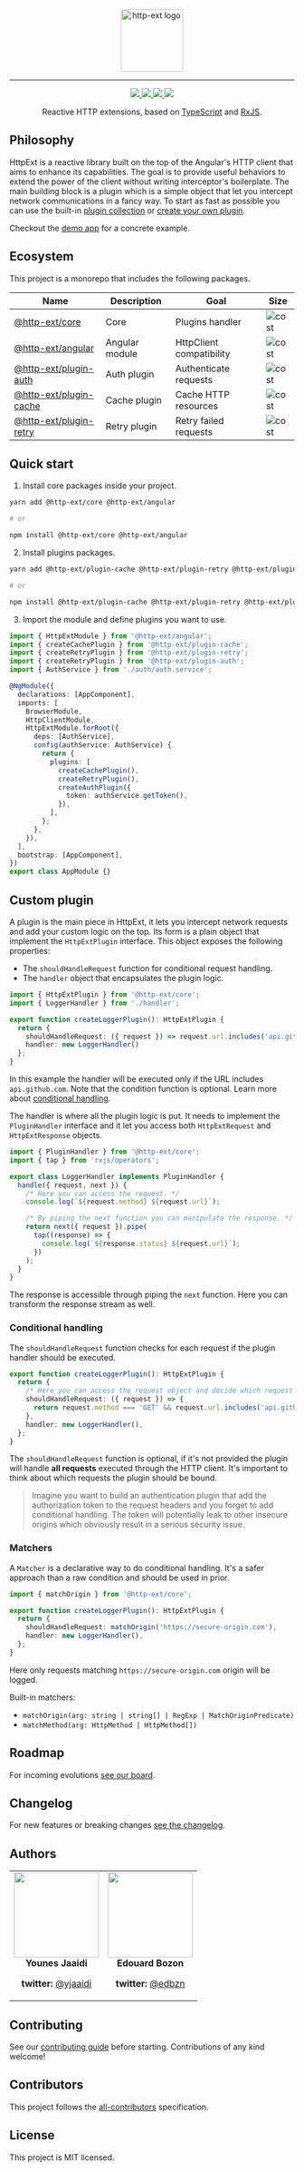 <div align="center">
  <img width="110" src="https://github.com/jscutlery/http-ext/blob/master/logo.png?raw=true" alt="http-ext logo" />
  <hr>
  <a href="https://github.com/jscutlery/http-ext/actions" rel="nofollow">
    <img src="https://github.com/jscutlery/http-ext/workflows/Build%20&%20Test/badge.svg" />
  </a>
  <a href="https://codecov.io/gh/jscutlery/http-ext" rel="nofollow">
    <img src="https://badgen.net/codecov/c/github/jscutlery/http-ext" />
  </a>
  <a href="https://github.com/jscutlery/http-ext/blob/master/LICENSE" rel="nofollow">
    <img src="https://badgen.net/npm/license/@http-ext/core">
  </a>
  <a href="https://www.npmjs.com/package/@http-ext/core" rel="nofollow">
    <img src="https://badgen.net/npm/v/@http-ext/core">
  </a>
</div>

<p align="center">
  Reactive HTTP extensions, based on <a href="https://www.typescriptlang.org" target="blank">TypeScript</a> and <a href="http://reactivex.io/rxjs" target="blank">RxJS</a>.
</p>

## Philosophy

HttpExt is a reactive library built on the top of the Angular's HTTP client that aims to enhance its capabilities. The goal is to provide useful behaviors to extend the power of the client without writing interceptor's boilerplate. The main building block is a plugin which is a simple object that let you intercept network communications in a fancy way. To start as fast as possible you can use the built-in [plugin collection](https://github.com/jscutlery/http-ext#ecosystem) or [create your own plugin](https://github.com/jscutlery/http-ext#custom-plugin).

Checkout the [demo app](./apps/sandbox) for a concrete example.

## Ecosystem

This project is a monorepo that includes the following packages.

| Name                                          | Description    | Goal                     | Size                                                                   |
| --------------------------------------------- | -------------- | ------------------------ | ---------------------------------------------------------------------- |
| [@http-ext/core](./libs/core)                 | Core           | Plugins handler          | ![cost](https://badgen.net/bundlephobia/minzip/@http-ext/core)         |
| [@http-ext/angular](./libs/angular)           | Angular module | HttpClient compatibility | ![cost](https://badgen.net/bundlephobia/minzip/@http-ext/angular)      |
| [@http-ext/plugin-auth](./libs/plugin-auth)   | Auth plugin    | Authenticate requests    | ![cost](https://badgen.net/bundlephobia/minzip/@http-ext/plugin-auth)  |
| [@http-ext/plugin-cache](./libs/plugin-cache) | Cache plugin   | Cache HTTP resources     | ![cost](https://badgen.net/bundlephobia/minzip/@http-ext/plugin-cache) |
| [@http-ext/plugin-retry](./libs/plugin-retry) | Retry plugin   | Retry failed requests    | ![cost](https://badgen.net/bundlephobia/minzip/@http-ext/plugin-retry) |

## Quick start

1. Install core packages inside your project.

```bash
yarn add @http-ext/core @http-ext/angular

# or

npm install @http-ext/core @http-ext/angular
```

2. Install plugins packages.

```bash
yarn add @http-ext/plugin-cache @http-ext/plugin-retry @http-ext/plugin-auth

# or

npm install @http-ext/plugin-cache @http-ext/plugin-retry @http-ext/plugin-auth
```

3. Import the module and define plugins you want to use.

```ts
import { HttpExtModule } from '@http-ext/angular';
import { createCachePlugin } from '@http-ext/plugin-cache';
import { createRetryPlugin } from '@http-ext/plugin-retry';
import { createRetryPlugin } from '@http-ext/plugin-auth';
import { AuthService } from './auth/auth.service';

@NgModule({
  declarations: [AppComponent],
  imports: [
    BrowserModule,
    HttpClientModule,
    HttpExtModule.forRoot({
      deps: [AuthService],
      config(authService: AuthService) {
        return {
          plugins: [
            createCachePlugin(),
            createRetryPlugin(),
            createAuthPlugin({
              token: authService.getToken(),
            }),
          ],
        };
      },
    }),
  ],
  bootstrap: [AppComponent],
})
export class AppModule {}
```

## Custom plugin

A plugin is the main piece in HttpExt, it lets you intercept network requests and add your custom logic on the top. Its form is a plain object that implement the `HttpExtPlugin` interface. This object exposes the following properties:

- The `shouldHandleRequest` function for conditional request handling.
- The `handler` object that encapsulates the plugin logic.

```ts
import { HttpExtPlugin } from '@http-ext/core';
import { LoggerHandler } from './handler';

export function createLoggerPlugin(): HttpExtPlugin {
  return {
    shouldHandleRequest: ({ request }) => request.url.includes('api.github.com')
    handler: new LoggerHandler()
  };
}
```

In this example the handler will be executed only if the URL includes `api.github.com`. Note that the condition function is optional. Learn more about [conditional handling](https://github.com/jscutlery/http-ext#conditional-handling).

The handler is where all the plugin logic is put. It needs to implement the `PluginHandler` interface and it let you access both `HttpExtRequest` and `HttpExtResponse` objects.

```ts
import { PluginHandler } from '@http-ext/core';
import { tap } from 'rxjs/operators';

export class LoggerHandler implements PluginHandler {
  handle({ request, next }) {
    /* Here you can access the request. */
    console.log(`${request.method} ${request.url}`);

    /* By piping the next function you can manipulate the response. */
    return next({ request }).pipe(
      tap((response) => {
        console.log(`${response.status} ${request.url}`);
      })
    );
  }
}
```

The response is accessible through piping the `next` function. Here you can transform the response stream as well.

### Conditional handling

The `shouldHandleRequest` function checks for each request if the plugin handler should be executed.

```ts
export function createLoggerPlugin(): HttpExtPlugin {
  return {
    /* Here you can access the request object and decide which request you need to handle */
    shouldHandleRequest: ({ request }) => {
      return request.method === 'GET' && request.url.includes('api.github.com');
    },
    handler: new LoggerHandler(),
  };
}
```

The `shouldHandleRequest` function is optional, if it's not provided the plugin will handle **all requests** executed through the HTTP client. It's important to think about which requests the plugin should be bound.

> Imagine you want to build an authentication plugin that add the authorization token to the request headers and you forget to add conditional handling. The token will potentially leak to other insecure origins which obviously result in a serious security issue.

### Matchers

A `Matcher` is a declarative way to do conditional handling. It's a safer approach than a raw condition and should be used in prior.

```ts
import { matchOrigin } from '@http-ext/core';

export function createLoggerPlugin(): HttpExtPlugin {
  return {
    shouldHandleRequest: matchOrigin('https://secure-origin.com'),
    handler: new LoggerHandler(),
  };
}
```

Here only requests matching `https://secure-origin.com` origin will be logged.

Built-in matchers:

- `matchOrigin(arg: string | string[] | RegExp | MatchOriginPredicate)`
- `matchMethod(arg: HttpMethod | HttpMethod[])`

## Roadmap

For incoming evolutions [see our board](https://github.com/jscutlery/http-ext/projects/1).

## Changelog

For new features or breaking changes [see the changelog](CHANGELOG.md).

## Authors

<table border="0">
  <tr>
    <td align="center">
      <a href="https://github.com/yjaaidi" style="color: white">
        <img src="https://github.com/yjaaidi.png?s=150" width="150"/>
      </a>
      <p style="margin: 0;"><strong>Younes Jaaidi</strong></p>
      <p><strong>twitter: </strong><a href="https://twitter.com/yjaaidi">@yjaaidi</a></p>
    </td>
    <td align="center">
      <a href="https://github.com/edbzn" style="color: white">
        <img src="https://github.com/edbzn.png?s=150" width="150"/>
      </a>
      <p style="margin: 0;"><strong>Edouard Bozon</strong></p>
      <p><strong>twitter: </strong><a href="https://twitter.com/edbzn">@edbzn</a></p>
    </td>
  </tr>
</table>

## Contributing

See our [contributing guide](./CONTRIBUTING.md) before starting. Contributions of any kind welcome!

## Contributors

This project follows the [all-contributors](https://github.com/all-contributors/all-contributors) specification.

<!-- ALL-CONTRIBUTORS-LIST:START - Do not remove or modify this section -->
<!-- prettier-ignore-start -->
<!-- markdownlint-disable -->
<!-- markdownlint-enable -->
<!-- prettier-ignore-end -->

<!-- ALL-CONTRIBUTORS-LIST:END -->

## License

This project is MIT licensed.
